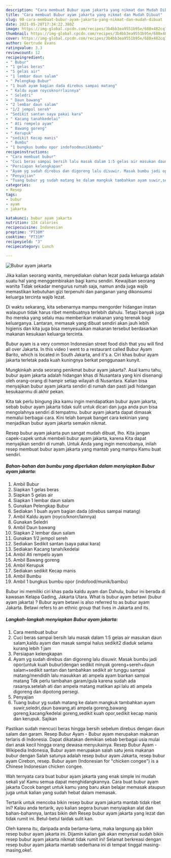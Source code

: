 ```yaml
---
description: "Cara membuat Bubur ayam jakarta yang nikmat dan Mudah Dibuat"
title: "Cara membuat Bubur ayam jakarta yang nikmat dan Mudah Dibuat"
slug: 98-cara-membuat-bubur-ayam-jakarta-yang-nikmat-dan-mudah-dibuat
date: 2021-05-28T17:34:22.380Z
image: https://img-global.cpcdn.com/recipes/3b4bb3ea9551b95e/680x482cq70/bubur-ayam-jakarta-foto-resep-utama.jpg
thumbnail: https://img-global.cpcdn.com/recipes/3b4bb3ea9551b95e/680x482cq70/bubur-ayam-jakarta-foto-resep-utama.jpg
cover: https://img-global.cpcdn.com/recipes/3b4bb3ea9551b95e/680x482cq70/bubur-ayam-jakarta-foto-resep-utama.jpg
author: Gertrude Evans
ratingvalue: 3.3
reviewcount: 12
recipeingredient:
- " Bubur"
- "1 gelas beras"
- "5 gelas air"
- "1 lembar daun salam"
- " Pelengkap Bubur"
- "1 buah ayam bagian dada direbus sampai matang"
- " Kaldu ayam roycoknorrlainnya"
- " Seledri"
- " Daun bawang"
- "2 lembar daun salam"
- "1/2 jempol sereh"
- "Sedikit santan saya pakai kara"
- " Kacang tanahkedelai"
- " Ati rempelo ayam"
- " Bawang goreng"
- " Kerupuk"
- "sedikit Kecap manis"
- " Bumbu"
- "1 bungkus bumbu opor indofoodmunikbambu"
recipeinstructions:
- "Cara membuat bubur"
- "Cuci beras sampai bersih lalu masak dalam 1:5 gelas air masukan daun salam,kaldu ayam dan masak sampai halus sedikit2 diaduk selama kurang lebih 1 jam"
- "Persiapan kelengkapan"
- "Ayam yg sudah direbus dan digoreng lalu disuwir. Masak bumbu jadi opor(untuk kuah bubur)dengan sedikit minyak goreng+sereh+daun salam+sedikit santan dan tambahkan sedikit air tunggu sampai matang/mendidih lalu masukkan ati ampela ayam biarkan sampai matang Tdk perlu tambahan garam/gula karena sudah ada rasanya.setelah ati dan ampela matang matikan api lalu ati ampela digoreng dan dipotong persegi."
- "Penyajian"
- "Tuang bubur yg sudah matang ke dalam mangkuk tambahkan ayam suwir,seledri,daun bawang,ati ampela goreng,bawang goreng,kacang/kedelai goreng,sedikit kuah opor,sedikit kecap manis dan kerupuk. Sajikan"
categories:
- Resep
tags:
- bubur
- ayam
- jakarta

katakunci: bubur ayam jakarta 
nutrition: 124 calories
recipecuisine: Indonesian
preptime: "PT38M"
cooktime: "PT31M"
recipeyield: "3"
recipecategory: Lunch

---
```



![Bubur ayam jakarta](https://img-global.cpcdn.com/recipes/3b4bb3ea9551b95e/680x482cq70/bubur-ayam-jakarta-foto-resep-utama.jpg)

Jika kalian seorang wanita, menyediakan olahan lezat pada keluarga adalah suatu hal yang menggembirakan bagi kamu sendiri. Kewajiban seorang  wanita Tidak sekadar mengurus rumah saja, namun anda juga wajib memastikan kebutuhan gizi terpenuhi dan panganan yang dikonsumsi keluarga tercinta wajib lezat.

Di waktu  sekarang, kita sebenarnya mampu mengorder hidangan instan walaupun tidak harus ribet membuatnya terlebih dahulu. Tetapi banyak juga lho mereka yang selalu mau memberikan makanan yang terenak bagi keluarganya. Lantaran, memasak yang dibuat sendiri akan jauh lebih higienis dan kita juga bisa menyesuaikan makanan tersebut berdasarkan makanan kesukaan keluarga tercinta. 

Bubur ayam is a very common Indonesian street food dish that you will find all over Jakarta. In this video I went to a restaurant called Bubur Ayam Barito, which is located in South Jakarta, and it&#39;s a. Ciri khas bubur ayam jakarta terletak pada kuah kuningnya berkat penggunaan kunyit.

Mungkinkah anda seorang penikmat bubur ayam jakarta?. Asal kamu tahu, bubur ayam jakarta adalah hidangan khas di Nusantara yang kini disenangi oleh orang-orang di hampir setiap wilayah di Nusantara. Kalian bisa menyajikan bubur ayam jakarta sendiri di rumah dan pasti jadi hidangan kesukaanmu di akhir pekan.

Kita tak perlu bingung jika kamu ingin mendapatkan bubur ayam jakarta, sebab bubur ayam jakarta tidak sulit untuk dicari dan juga anda pun bisa mengolahnya sendiri di tempatmu. bubur ayam jakarta dapat dimasak memalui berbagai cara. Kini telah banyak banget cara kekinian yang menjadikan bubur ayam jakarta semakin nikmat.

Resep bubur ayam jakarta pun sangat mudah dibuat, lho. Kita jangan capek-capek untuk membeli bubur ayam jakarta, karena Kita dapat menyajikan sendiri di rumah. Untuk Anda yang ingin mencobanya, inilah resep membuat bubur ayam jakarta yang mantab yang mampu Kamu buat sendiri.

<!--inarticleads1-->

##### Bahan-bahan dan bumbu yang diperlukan dalam menyiapkan Bubur ayam jakarta:

1. Ambil  Bubur
1. Siapkan 1 gelas beras
1. Siapkan 5 gelas air
1. Siapkan 1 lembar daun salam
1. Gunakan  Pelengkap Bubur
1. Sediakan 1 buah ayam bagian dada (direbus sampai matang)
1. Ambil  Kaldu ayam (royco/knorr/lainnya)
1. Gunakan  Seledri
1. Ambil  Daun bawang
1. Siapkan 2 lembar daun salam
1. Gunakan 1/2 jempol sereh
1. Sediakan Sedikit santan (saya pakai kara)
1. Sediakan  Kacang tanah/kedelai
1. Ambil  Ati rempelo ayam
1. Ambil  Bawang goreng
1. Ambil  Kerupuk
1. Sediakan sedikit Kecap manis
1. Ambil  Bumbu
1. Ambil 1 bungkus bumbu opor (indofood/munik/bambu)


Bubur ini memiliki ciri khas pada kaldu ayam dan Dahulu, bubur ini berada di kawasan Kelapa Gading, Jakarta Utara. What is bubur ayam betawi (bubur ayam jakarta) ? Bubur ayam betawi is also referred to as bubur ayam Jakarta. Betawi refers to an ethnic group that lives in Jakarta and its. 

<!--inarticleads2-->

##### Langkah-langkah menyiapkan Bubur ayam jakarta:

1. Cara membuat bubur
1. Cuci beras sampai bersih lalu masak dalam 1:5 gelas air masukan daun salam,kaldu ayam dan masak sampai halus sedikit2 diaduk selama kurang lebih 1 jam
1. Persiapan kelengkapan
1. Ayam yg sudah direbus dan digoreng lalu disuwir. Masak bumbu jadi opor(untuk kuah bubur)dengan sedikit minyak goreng+sereh+daun salam+sedikit santan dan tambahkan sedikit air tunggu sampai matang/mendidih lalu masukkan ati ampela ayam biarkan sampai matang Tdk perlu tambahan garam/gula karena sudah ada rasanya.setelah ati dan ampela matang matikan api lalu ati ampela digoreng dan dipotong persegi.
1. Penyajian
1. Tuang bubur yg sudah matang ke dalam mangkuk tambahkan ayam suwir,seledri,daun bawang,ati ampela goreng,bawang goreng,kacang/kedelai goreng,sedikit kuah opor,sedikit kecap manis dan kerupuk. Sajikan


Pastikan sudah mencuci beras hingga bersih sebelum direbus dengan daun salam dan garam. Resep Bubur Ayam - Bubur ayam merupakan makanan terlaris di Indonesia. Dapat dikatakan demikian sebab berbagai usia mulai dari anak kecil hingga orang dewasa menyukainya. Resep Bubur Ayam - Wikipedia Indonesia, Bubur ayam merupakan salah satu jenis makanan bubur dengan Salah satunya adalah resep bubur ayam Jakarta, resep bubur ayam Cirebon, resep. Bubur ayam (Indonesian for &#34;chicken congee&#34;) is a Chinese Indonesian chicken congee. 

Wah ternyata cara buat bubur ayam jakarta yang enak simple ini mudah sekali ya! Kamu semua dapat menghidangkannya. Cara buat bubur ayam jakarta Cocok banget untuk kamu yang baru akan belajar memasak ataupun juga untuk kalian yang sudah hebat dalam memasak.

Tertarik untuk mencoba bikin resep bubur ayam jakarta mantab tidak ribet ini? Kalau anda tertarik, ayo kalian segera buruan menyiapkan alat dan bahan-bahannya, lantas bikin deh Resep bubur ayam jakarta yang lezat dan tidak rumit ini. Betul-betul taidak sulit kan. 

Oleh karena itu, daripada anda berlama-lama, maka langsung aja bikin resep bubur ayam jakarta ini. Dijamin kalian gak akan menyesal sudah bikin resep bubur ayam jakarta nikmat tidak rumit ini! Selamat berkreasi dengan resep bubur ayam jakarta mantab sederhana ini di tempat tinggal masing-masing,oke!.

